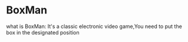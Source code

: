 # BoxMan

what is BoxMan:
It's a classic electronic video game,You need to put the box in the designated position 

